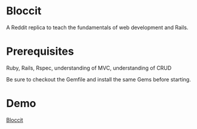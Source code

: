 # Bloccit
A Reddit replica to teach the fundamentals of web development and Rails.

# Prerequisites
Ruby, Rails, Rspec, understanding of MVC, understanding of CRUD

Be sure to checkout the Gemfile and install the same Gems before starting.

# Demo
<a href="https://fast-sierra-96817.herokuapp.com/">Bloccit</a>

